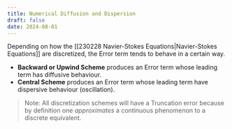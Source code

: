 ```yaml
---
title: Numerical Diffusion and Dispersion
draft: false
date: 2024-08-01
---
```


Depending on how the [[230228 Navier-Stokes Equations|Navier-Stokes Equations]] are discretized, the Error term tends to behave in a certain way. 
 -  **Backward or Upwind Scheme** produces an Error term whose leading term has diffusive behaviour.
 - **Central Scheme** produces an Error term whose leading term have dispersive behaviour (oscillation).

> Note: All discretization schemes will have a Truncation error because by definition one *approximates* a continuous phenomenon to a discrete equivalent.



